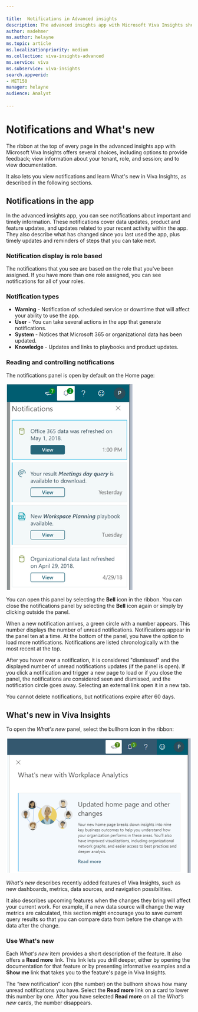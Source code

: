 ```yaml
---

title:  Notifications in Advanced insights
description: The advanced insights app with Microsoft Viva Insights shows notifications about system changes, user actions, and product updates
author: madehmer
ms.author: helayne
ms.topic: article
ms.localizationpriority: medium 
ms.collection: viva-insights-advanced
ms.service: viva 
ms.subservice: viva-insights 
search.appverid: 
- MET150 
manager: helayne
audience: Analyst

---
```


# Notifications and What's new

The ribbon at the top of every page in the advanced insights app with Microsoft Viva Insights offers several choices, including options to provide feedback; view information about your tenant, role, and session; and to view documentation.

It also lets you view notifications and learn What's new in Viva Insights, as described in the following sections. 

## Notifications in the app

In the advanced insights app, you can see notifications about important and timely information. These notifications cover data updates, product and feature updates, and updates related to your recent activity within the app. They also describe what has changed since you last used the app, plus timely updates and reminders of steps that you can take next.

### Notification display is role based

The notifications that you see are based on the role that you've been assigned. If you have more than one role assigned, you can see notifications for all of your roles. 

### Notification types

* **Warning** - Notification of scheduled service or downtime that will affect your ability to use the app.  
* **User** - You can take several actions in the app that generate notifications.  
* **System** - Notices that Microsoft 365 or organizational data has been updated.
* **Knowledge** - Updates and links to playbooks and product updates.

### Reading and controlling notifications

The notifications panel is open by default on the Home page:

![Notifications panel.](../images/wpa/use/notifs-panel_4.png)

You can open this panel by selecting the **Bell** icon in the ribbon. You can close the notifications panel by selecting the **Bell** icon again or simply by clicking outside the panel.

When a new notification arrives, a green circle with a number appears. This number displays the number of unread notifications. Notifications appear in the panel ten at a time. At the bottom of the panel, you have the option to load more notifications. Notifications are listed chronologically with the most recent at the top.

After you hover over a notification, it is considered "dismissed" and the displayed number of unread notifications updates (if the panel is open). If you click a notification and trigger a new page to load or if you close the panel, the notifications are considered seen and dismissed, and the notification circle goes away. Selecting an external link open it in a new tab.

You cannot delete notifications, but notifications expire after 60 days.

## What's new in Viva Insights

To open the _What's new_ panel, select the bullhorn icon in the ribbon: 

![What's new in Viva Insights.](../images/wpa/use/whats-new-wpa.png)

_What's new_ describes recently added features of Viva Insights, such as new dashboards, metrics, data sources, and navigation possibilities. 

It also describes upcoming features when the changes they bring will affect your current work. For example, if a new data source will change the way metrics are calculated, this section might encourage you to save current query results so that you can compare data from before the change with data after the change.  

### Use What's new 

Each _What's new_ item provides a short description of the feature. It also offers a **Read more** link. This link lets you drill deeper, either by opening the documentation for that feature or by presenting informative examples and a **Show me** link that takes you to the feature's page in Viva Insights.

The “new notification” icon (the number) on the bullhorn shows how many unread notifications you have. Select the **Read more** link on a card to lower this number by one. After you have selected **Read more** on all the _What’s new_ cards, the number disappears.  
